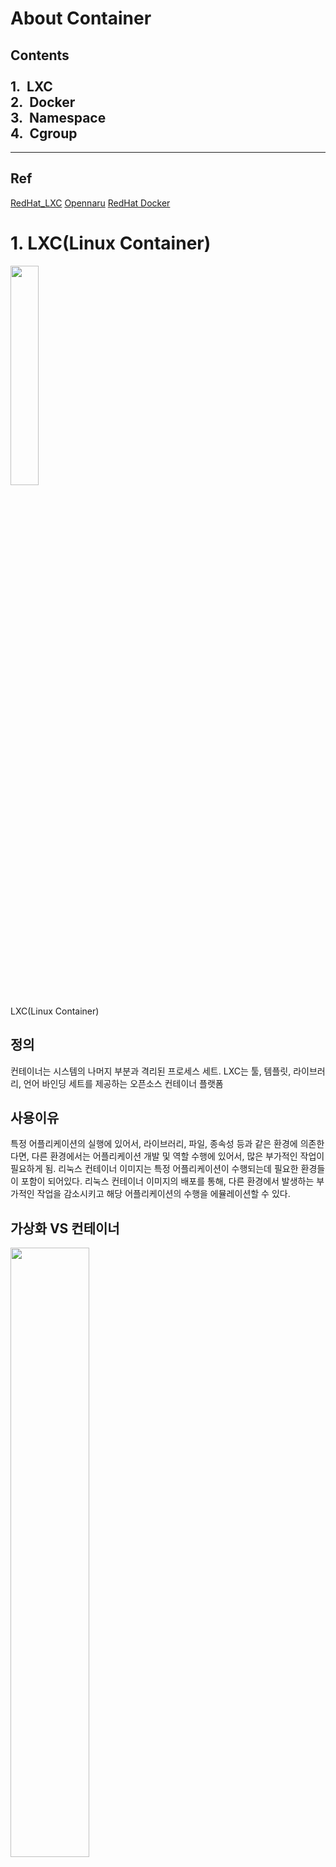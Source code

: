  About Container
===========================
Contents<br><br>
 1.&nbsp;&nbsp;LXC<br>
 2.&nbsp;&nbsp;Docker<br>
 3.&nbsp;&nbsp;Namespace<br>
 4.&nbsp;&nbsp;Cgroup<br>
----------------------------------
<hr>

## Ref
[RedHat_LXC](https://www.redhat.com/ko/topics/containers/whats-a-linux-container)
[Opennaru](http://www.opennaru.com/openshift/container/what-is-the-difference-between-docker-lxd-and-lxc/)
[RedHat Docker](https://www.redhat.com/ko/topics/containers/what-is-docker)

# 1. LXC(Linux Container)
<img src="https://www.redhat.com/cms/managed-files/what-is-a-container.png" width="30%"></img>
 
LXC(Linux Container)
## 정의
컨테이너는 시스템의 나머지 부분과 격리된 프로세스 세트. LXC는 툴, 템플릿, 라이브러리, 언어 바인딩 세트를 제공하는 오픈소스 컨테이너 플랫폼 
## 사용이유
특정 어플리케이션의 실행에 있어서, 라이브러리, 파일, 종속성 등과 같은 환경에 의존한다면, 
다른 환경에서는 어플리케이션 개발 및 역할 수행에 있어서, 많은 부가적인 작업이 필요하게 됨. 
리눅스 컨테이너 이미지는 특정 어플리케이션이 수행되는데 필요한 환경들이 포함이 되어있다.
리눅스 컨테이너 이미지의 배포를 통해, 다른 환경에서 발생하는 부가적인 작업을 감소시키고 
해당 어플리케이션의 수행을 에뮬레이션할 수 있다.

## 가상화 VS 컨테이너
<img src="https://www.redhat.com/cms/managed-files/virtualization-vs-containers.png" width="50%" style="vertical-align:middle;margin:auto;"> </img>

가상화 VS 컨테이너
#### 가상화 : 단일 하드웨어 시스템에서 여러운영체제를 동시에 수행하는 것
가상화는 하이퍼바이저를 사용하여 하드웨어를 에뮬레이션 하고, 이를 통해 여러 운영체제를 동시에 실행--> OS의 기능이 중복되어, 경량화가 컨테이너 만큼 불가능.
#### 컨테이너 : 동일한 웅영체제 커널을 공유.시스템의 나머지 부분으로 부터 애플리케이션 프로세스 세트를 격리
컨테이너 환경에서는 모든 컨테이너 전체가 하나의 운영체제를 공유하므로, 어플리케이션과 서비스를 가볍게 유지가능하며, 빠른속도로 동시 실행 가능

## 구현 방식
리눅스 컨테이너는 단일 컨트롤 호스트 상에서 려러개의 고립된 리눅스 시스템(컨테이너)들을 실행하기 위한 운영 시스템 레벨 가상화 방법이다.
리눅스 커널은 cgroups를 사용하여 자원할당을 수행하며, cgroups는 또한 어플리케이션 입장에서 운영환경을 고립시키기위해, namespace isolation 기법을 활용함.
즉 LXC는 cgroups와 namespace를 결합하여 어플리케이션의 고립된 환경을 제공함. Docker에서도 컨테이너 드라이버로, LXC를 사용하였으나, 현재는 자체 컨테이너를 사용중 
### 컨테이너별 분할되는 자원
1. 프로세스 테이블 : 컨테이너마다 별도의 프로세스 테이블을 관리. 다른 컨테이너에서 보이지 않게 관리
2. 파일 시스템 : 컨테이너마다 특정 디렉토리를 루트 파일 시스템으로 보이게 함.
3. 네트워크 : 네임스페이스를 이용하여, 컨테이너 별로 네트워크 설정을 구성
4. 하드웨어 자원(CPU, block device, memory etc) : Cgroup 기능을 이용하여, 컨테이너에서 사용할 수 있는 범위를 제한




# 2. Docker

## 정의
Docker는 Linux 컨테이너를 만들고 사용할 수 있도록 하는 컨테이너화 기술이다.

## 사용이유
Docker를 사용하면 컨테이너를 매우 가벼운 모듈식 가상 머신처럼 다룰 수 있다. 
컨테이너를 유연하게 사용가능하며, 어플리케이션을 클라우드에 최적화하도록 지원한다.

## 가상화 VS 컨테이너
<img src="https://www.redhat.com/cms/managed-files/traditional-linux-containers-vs-docker_0.png" width="50%" style="vertical-align:middle;margin:auto;"> </img>

LXC VS Docker
#### LXC :멀티플 프로세스를 관리할 수 있는 초기화 시스템을 사용합니다. 즉, 전체 애플리케이션을 하나로 실행할 수 있습니다.

#### Docker : 애플리케이션이 개별 프로세스로 세분화되도록 하며 이를 수행할 수 있는 툴을 제공


## 구현 방식
Docker 기술은 Linux kernel과 함께 Cgroups 및 Namespace와 같은 커널의 기능을 사용함. 이를 통해, 프로세스를 분리함으로써, 격리된 환경에서 실행 될 수 있도록 한다.


